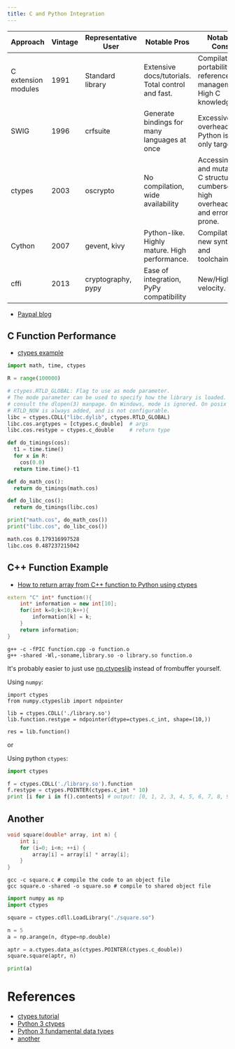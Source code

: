 ```yaml
---
title: C and Python Integration
---
```


| Approach	          | Vintage |	Representative User	| Notable Pros                                          | Notable Cons |
|---------------------|---------|---------------------|-------------------------------------------------------|--------------|
| C extension modules |	1991    | Standard library    |	Extensive docs/tutorials. Total control and fast.     |	Compilation, portability, reference management. High C knowledge. |
| SWIG                | 1996    | crfsuite	          | Generate bindings for many languages at once          | Excessive overhead if Python is the only target. |
| ctypes              | 2003    | oscrypto            | No compilation, wide availability                     | Accessing and mutating C structures cumbersome, high overhead, and error prone. |
| Cython              | 2007    | gevent, kivy        | Python-like. Highly mature. High performance.	        | Compilation, new syntax and toolchain. |
| cffi                | 2013    | cryptography, pypy  | Ease of integration, PyPy compatibility               | New/High-velocity. |

- [Paypal blog](https://www.paypal-engineering.com/2016/09/22/python-by-the-c-side/)

## C Function Performance

- [ctypes example](http://www.dalkescientific.com/writings/NBN/c_extensions.html)

```python
import math, time, ctypes

R = range(100000)

# ctypes.RTLD_GLOBAL: Flag to use as mode parameter.
# The mode parameter can be used to specify how the library is loaded. For details,
# consult the dlopen(3) manpage. On Windows, mode is ignored. On posix systems,
# RTLD_NOW is always added, and is not configurable.
libc = ctypes.CDLL("libc.dylib", ctypes.RTLD_GLOBAL)
libc.cos.argtypes = [ctypes.c_double]  # args
libc.cos.restype = ctypes.c_double     # return type

def do_timings(cos):
  t1 = time.time()
  for x in R:
    cos(0.0)
  return time.time()-t1

def do_math_cos():
  return do_timings(math.cos)

def do_libc_cos():
  return do_timings(libc.cos)

print("math.cos", do_math_cos())
print("libc.cos", do_libc_cos())
```

```bash
math.cos 0.179316997528
libc.cos 0.487237215042
```

## C++ Function Example

- [How to return array from C++ function to Python using ctypes](https://stackoverflow.com/questions/14887378/how-to-return-array-from-c-function-to-python-using-ctypes)

```cpp
extern "C" int* function(){
    int* information = new int[10];
    for(int k=0;k<10;k++){
        information[k] = k;
    }
    return information;
}
```

```
g++ -c -fPIC function.cpp -o function.o
g++ -shared -Wl,-soname,library.so -o library.so function.o
```

It's probably easier to just use [np.ctypeslib](https://docs.scipy.org/doc/numpy/reference/routines.ctypeslib.html) instead of frombuffer yourself.

Using `numpy`:

```pytyhon
import ctypes
from numpy.ctypeslib import ndpointer

lib = ctypes.CDLL('./library.so')
lib.function.restype = ndpointer(dtype=ctypes.c_int, shape=(10,))

res = lib.function()
```

or

Using python `ctypes`:

```python
import ctypes

f = ctypes.CDLL('./library.so').function
f.restype = ctypes.POINTER(ctypes.c_int * 10)
print [i for i in f().contents] # output: [0, 1, 2, 3, 4, 5, 6, 7, 8, 9]
```

## Another

```cpp
void square(double* array, int n) {
    int i;
    for (i=0; i<n; ++i) {
        array[i] = array[i] * array[i];
    }
}
```

```
gcc -c square.c # compile the code to an object file
gcc square.o -shared -o square.so # compile to shared object file
```

```python
import numpy as np
import ctypes

square = ctypes.cdll.LoadLibrary("./square.so")

n = 5
a = np.arange(n, dtype=np.double)

aptr = a.ctypes.data_as(ctypes.POINTER(ctypes.c_double))
square.square(aptr, n)

print(a)
```

# References

- [ctypes tutorial](https://pgi-jcns.fz-juelich.de/portal/pages/using-c-from-python.html)
- [Python 3 ctypes](https://docs.python.org/3/library/ctypes.html)
- [Python 3 fundamental data types](https://docs.python.org/3/library/ctypes.html#fundamental-data-types)
- [another](http://intermediate-and-advanced-software-carpentry.readthedocs.io/en/latest/c++-wrapping.html)
